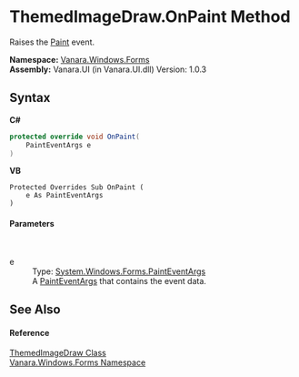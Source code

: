 # ThemedImageDraw.OnPaint Method 
 

Raises the <a href="http://msdn2.microsoft.com/en-us/library/02745s21" target="_blank">Paint</a> event.

**Namespace:**&nbsp;<a href="c580cf52-4028-70db-28d0-f9b1abc03861">Vanara.Windows.Forms</a><br />**Assembly:**&nbsp;Vanara.UI (in Vanara.UI.dll) Version: 1.0.3

## Syntax

**C#**<br />
``` C#
protected override void OnPaint(
	PaintEventArgs e
)
```

**VB**<br />
``` VB
Protected Overrides Sub OnPaint ( 
	e As PaintEventArgs
)
```


#### Parameters
&nbsp;<dl><dt>e</dt><dd>Type: <a href="http://msdn2.microsoft.com/en-us/library/1yfbfys7" target="_blank">System.Windows.Forms.PaintEventArgs</a><br />A <a href="http://msdn2.microsoft.com/en-us/library/1yfbfys7" target="_blank">PaintEventArgs</a> that contains the event data.</dd></dl>

## See Also


#### Reference
<a href="8b4d3bb7-4bd8-b541-d9c6-0a2f0afa2c3d">ThemedImageDraw Class</a><br /><a href="c580cf52-4028-70db-28d0-f9b1abc03861">Vanara.Windows.Forms Namespace</a><br />